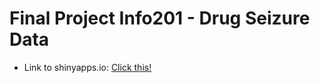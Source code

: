 # Final Project Info201 - Drug Seizure Data

* Link to shinyapps.io:
  [Click this!](https://janette-cwk.shinyapps.io/Scripts/)